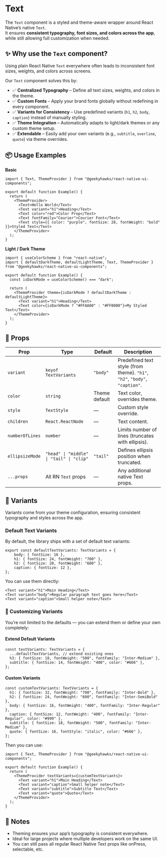 # Text

The `Text` component is a styled and theme-aware wrapper around React Native’s native `Text`.  
It ensures **consistent typography, font sizes, and colors across the app**, while still allowing full customization when needed.

## ✨ Why use the `Text` component?

Using plain React Native `Text` everywhere often leads to inconsistent font sizes, weights, and colors across screens.  

Our `Text` component solves this by:

- ✅ **Centralized Typography** – Define all text sizes, weights, and colors in the theme.
- ✅ **Custom Fonts** – Apply your brand fonts globally without redefining in every component.
- ✅ **Variants for Consistency** – Use predefined variants (`h1`, `h2`, `body`, `caption`) instead of manually styling.
- ✅ **Theme Integration** – Automatically adapts to light/dark themes or any custom theme setup.
- ✅ **Extendable** – Easily add your own variants (e.g., `subtitle`, `overline`, `quote`) via theme overrides.


## 📦 Usage Examples

**Basic**

```tsx
import { Text, ThemeProvider } from "@geekyhawks/react-native-ui-components";

export default function Example() {
  return (
    <ThemeProvider>
      <Text>Hello World</Text>
      <Text variant="h1">Heading</Text>
      <Text color="red">Color Prop</Text>
      <Text fontFamily="Courier">Courier Font</Text>
      <Text style={{ color: "purple", fontSize: 28, fontWeight: "bold" }}>Styled Text</Text>
    </ThemeProvider>
  );
}
```

**Light / Dark Theme**

```tsx
import { useColorScheme } from "react-native";
import { defaultDarkTheme, defaultLightTheme, Text, ThemeProvider } from "@geekyhawks/react-native-ui-components";

export default function Example() {
  const isDarkMode = useColorScheme() === "dark";

  return (
    <ThemeProvider theme={isDarkMode ? defaultDarkTheme : defaultLightTheme}>
      <Text variant="h1">Heading</Text>
      <Text color={isDarkMode ? "#FFAA00" : "#FF0000"}>My Styled Text</Text>
    </ThemeProvider>
  );
}
```


## 🔧 Props

| Prop         | Type                  | Default   | Description |
|--------------|-----------------------|-----------|-------------|
| `variant`    | `keyof TextVariants`  | `"body"`  | Predefined text style (from theme). `"h1"`, `"h2"`, `"body"`, `"caption"`. |
| `color`      | `string`              | Theme default | Text color, overrides theme. |
| `style`      | `TextStyle`           | —         | Custom style override. |
| `children`   | `React.ReactNode`     | —         | Text content. |
| `numberOfLines` | `number`           | —         | Limits number of lines (truncates with ellipsis). |
| `ellipsizeMode` | `"head" \| "middle" \| "tail" \| "clip"` | `"tail"` | Defines ellipsis position when truncated. |
| `...props`   | All RN `Text` props   | —         | Any additional native Text props. |


## 🎨 Variants

Variants come from your theme configuration, ensuring consistent typography and styles across the app.

### Default Text Variants

By default, the library ships with a set of default text variants:

```tsx
export const defaultTextVariants: TextVariants = {
    body: { fontSize: 16 },
    h1: { fontSize: 24, fontWeight: "700" },
    h2: { fontSize: 20, fontWeight: "600" },
    caption: { fontSize: 12 },
};
```

You can use them directly:

```tsx
<Text variant="h1">Main Heading</Text>
<Text variant="body">Regular paragraph text goes here</Text>
<Text variant="caption">Small helper note</Text>
```

### 🔧 Customizing Variants

You’re not limited to the defaults — you can extend them or define your own completely:

#### Extend Default Variants

```tsx
const textVariants: TextVariants = {
  ...defaultTextVariants, // extend existing ones
  h3: { fontSize: 18, fontWeight: "500", fontFamily: "Inter-Medium" },
  subtitle: { fontSize: 14, fontWeight: "400", color: "#666" },
};
```

#### Custom Variants

```tsx
const customTextVariants: TextVariants = {
  h1: { fontSize: 32, fontWeight: "700", fontFamily: "Inter-Bold" },
  h2: { fontSize: 24, fontWeight: "600", fontFamily: "Inter-SemiBold" },
  body: { fontSize: 16, fontWeight: "400", fontFamily: "Inter-Regular" },
  caption: { fontSize: 12, fontWeight: "400", fontFamily: "Inter-Regular", color: "#999" },
  subtitle: { fontSize: 18, fontWeight: "500", fontFamily: "Inter-Medium" },
  quote: { fontSize: 16, fontStyle: "italic", color: "#666" },
};
```

Then you can use:

```tsx
import { Text, ThemeProvider } from "@geekyhawks/react-native-ui-components";

export default function Example() {
  return (
    <ThemeProvider textVariants={customTextVariants}>
      <Text variant="h1">Main Heading</Text>
      <Text variant="caption">Small helper note</Text>
      <Text variant="subtitle">Subtitle Text</Text>
      <Text variant="quote">Quote</Text>
    </ThemeProvider>
  );
}
```


## 📓 Notes

- Theming ensures your app’s typography is consistent everywhere.
- Ideal for large projects where multiple developers work on the same UI.
- You can still pass all regular React Native Text props like onPress, selectable, etc.
